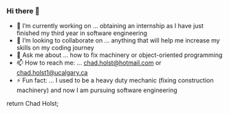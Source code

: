 ### Hi there 👋

- 🔭 I’m currently working on ... obtaining an internship as I have just finished my third year in software engineering
- 👯 I’m looking to collaborate on ... anything that will help me increase my skills on my coding journey
- 💬 Ask me about ... how to fix machinery or object-oriented programming
- 📫 How to reach me: ... chad.holst@hotmail.com or chad.holst1@ucalgary.ca
- ⚡ Fun fact: ... I used to be a heavy duty mechanic (fixing construction machinery) and now I am pursuing software engineering

return Chad Holst;
